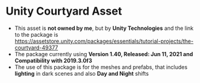 # Unity Courtyard Asset
- This asset is **not owned by me**, but by **Unity Technologies** and the link to the package is https://assetstore.unity.com/packages/essentials/tutorial-projects/the-courtyard-49377
- The package currently using **Version 1.40, Released: Jun 11, 2021 and Compatibility with 2019.3.0f3**
- The use of this package is for the meshes and prefabs, that includes **lighting** in dark scenes and also **Day and Night** shifts 


